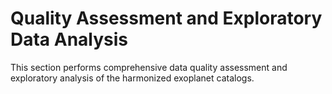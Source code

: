 # Quality Assessment and Exploratory Data Analysis

This section performs comprehensive data quality assessment and exploratory analysis of the harmonized exoplanet catalogs.